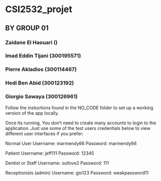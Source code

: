 # CSI2532_projet
## BY GROUP 01

### Zaidane El Haouari ()
### Imad Eddin Tijani (300195571)
### Pierre Akladios (300114467)
### Hedi Ben Abid (300123192)
### Giorgio Sawaya (300126961)


Follow the instuctions found in the NO_CODE folder to set up a working version of the app locally. 

Once its running, You don’t need to create many accounts to login to the application. Just use some of the test users credentials below to view different user interfaces if you prefer:

Normal User
		Username:  marmendy66    Password: marmendy66

Patient
		Username:  jeff111   Password: 12345

Dentist or Staff
 		Username: sullove2  Password: $111$

Receptionists (admin)
	Username: gio123   Password: weakpassword11
